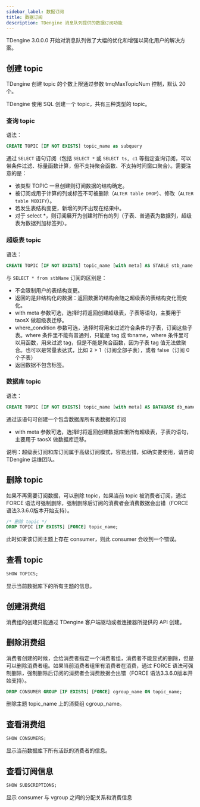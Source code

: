 ```yaml
---
sidebar_label: 数据订阅
title: 数据订阅
description: TDengine 消息队列提供的数据订阅功能
---
```


TDengine 3.0.0.0 开始对消息队列做了大幅的优化和增强以简化用户的解决方案。

## 创建 topic

TDengine 创建 topic 的个数上限通过参数 tmqMaxTopicNum 控制，默认 20 个。

TDengine 使用 SQL 创建一个 topic，共有三种类型的 topic。

### 查询 topic

语法：

```sql
CREATE TOPIC [IF NOT EXISTS] topic_name as subquery
```

通过 `SELECT` 语句订阅（包括 `SELECT *` 或 `SELECT ts, c1` 等指定查询订阅，可以带条件过滤、标量函数计算，但不支持聚合函数、不支持时间窗口聚合）。需要注意的是：

- 该类型 TOPIC 一旦创建则订阅数据的结构确定。
- 被订阅或用于计算的列或标签不可被删除（`ALTER table DROP`）、修改（`ALTER table MODIFY`）。
- 若发生表结构变更，新增的列不出现在结果中。
- 对于 select \*，则订阅展开为创建时所有的列（子表、普通表为数据列，超级表为数据列加标签列）。

### 超级表 topic

语法：

```sql
CREATE TOPIC [IF NOT EXISTS] topic_name [with meta] AS STABLE stb_name [where_condition]
```

与 `SELECT * from stbName` 订阅的区别是：

- 不会限制用户的表结构变更。
- 返回的是非结构化的数据：返回数据的结构会随之超级表的表结构变化而变化。
- with meta 参数可选，选择时将返回创建超级表，子表等语句，主要用于 taosX 做超级表迁移。
- where_condition 参数可选，选择时将用来过滤符合条件的子表，订阅这些子表。where 条件里不能有普通列，只能是 tag 或 tbname，where 条件里可以用函数，用来过滤 tag，但是不能是聚合函数，因为子表 tag 值无法做聚合。也可以是常量表达式，比如 2 > 1（订阅全部子表），或者 false（订阅 0 个子表）
- 返回数据不包含标签。

### 数据库 topic

语法：

```sql
CREATE TOPIC [IF NOT EXISTS] topic_name [with meta] AS DATABASE db_name;
```

通过该语句可创建一个包含数据库所有表数据的订阅

- with meta 参数可选，选择时将返回创建数据库里所有超级表，子表的语句，主要用于 taosX 做数据库迁移。

说明：超级表订阅和库订阅属于高级订阅模式，容易出错，如确实要使用，请咨询 TDengine 运维团队。

## 删除 topic

如果不再需要订阅数据，可以删除 topic，如果当前 topic 被消费者订阅，通过 FORCE 语法可强制删除，强制删除后订阅的消费者会消费数据会出错（FORCE 语法3.3.6.0版本开始支持）。

```sql
/* 删除 topic */
DROP TOPIC [IF EXISTS] [FORCE] topic_name;
```

此时如果该订阅主题上存在 consumer，则此 consumer 会收到一个错误。

## 查看 topic

```sql
SHOW TOPICS;
```

显示当前数据库下的所有主题的信息。

## 创建消费组

消费组的创建只能通过 TDengine 客户端驱动或者连接器所提供的 API 创建。

## 删除消费组

消费者创建的时候，会给消费者指定一个消费者组，消费者不能显式的删除，但是可以删除消费者组。如果当前消费者组里有消费者在消费，通过 FORCE 语法可强制删除，强制删除后订阅的消费者会消费数据会出错（FORCE 语法3.3.6.0版本开始支持）。

```sql
DROP CONSUMER GROUP [IF EXISTS] [FORCE] cgroup_name ON topic_name;
```

删除主题 topic_name 上的消费组 cgroup_name。

## 查看消费组

```sql
SHOW CONSUMERS;
```

显示当前数据库下所有活跃的消费者的信息。

## 查看订阅信息

```sql
SHOW SUBSCRIPTIONS;
```

显示 consumer 与 vgroup 之间的分配关系和消费信息
